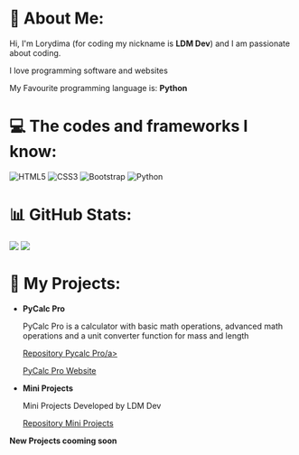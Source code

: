 # 💫 About Me:
Hi, I'm Lorydima (for coding my nickname is **LDM Dev**) and I am passionate about coding.

I love programming software and websites

My Favourite programming language is: **Python**

# 💻 The codes and frameworks I know:
![HTML5](https://img.shields.io/badge/html5-%23E34F26.svg?style=for-the-badge&logo=html5&logoColor=white) ![CSS3](https://img.shields.io/badge/css3-%231572B6.svg?style=for-the-badge&logo=css3&logoColor=white) ![Bootstrap](https://img.shields.io/badge/bootstrap-%238511FA.svg?style=for-the-badge&logo=bootstrap&logoColor=white) ![Python](https://img.shields.io/badge/python-3670A0?style=for-the-badge&logo=python&logoColor=ffdd54)

# 📊 GitHub Stats:
![](https://github-readme-stats.vercel.app/api?username=Lorydima&theme=dark&hide_border=false&include_all_commits=false&count_private=false)
![](https://nirzak-streak-stats.vercel.app/?user=Lorydima&theme=dark&hide_border=false)<br/>


# 📁 My Projects:
- **PyCalc Pro**

  PyCalc Pro is a calculator with basic math operations, advanced math operations and a unit converter function for mass and length 

  <a href="https://github.com/Lorydima/PyCalcPro">Repository Pycalc Pro/a>
  
  <a href="https://lorydima.github.io/PyCalcPro/">PyCalc Pro Website</a>

- **Mini Projects**

  Mini Projects Developed by LDM Dev

  <a href="https://github.com/Lorydima/MiniProjects">Repository Mini Projects</a>



**New Projects cooming soon**
